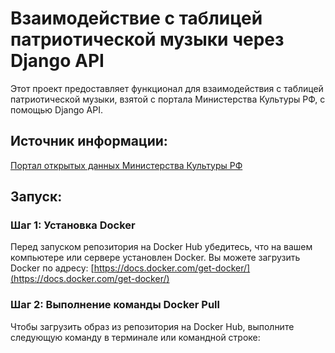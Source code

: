 # Взаимодействие с таблицей патриотической музыки через Django API

Этот проект предоставляет функционал для взаимодействия с таблицей патриотической музыки, взятой с портала Министерства Культуры РФ, с помощью Django API.

## Источник информации:

[Портал открытых данных Министерства Культуры РФ](https://opendata.mkrf.ru/opendata/7705851331-patriot_music)

## Запуск:

### Шаг 1: Установка Docker
Перед запуском репозитория на Docker Hub убедитесь, что на вашем компьютере или сервере установлен Docker. Вы можете загрузить Docker по адресу: [https://docs.docker.com/get-docker/](https://docs.docker.com/get-docker/)

### Шаг 2: Выполнение команды Docker Pull
Чтобы загрузить образ из репозитория на Docker Hub, выполните следующую команду в терминале или командной строке:
